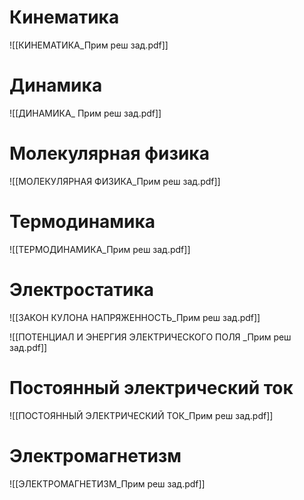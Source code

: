# Кинематика

![[КИНЕМАТИКА_Прим реш зад.pdf]]

# Динамика

![[ДИНАМИКА_ Прим реш зад.pdf]]

# Молекулярная физика

![[МОЛЕКУЛЯРНАЯ ФИЗИКА_Прим реш зад.pdf]]

# Термодинамика

![[ТЕРМОДИНАМИКА_Прим реш зад.pdf]]

# Электростатика

![[ЗАКОН КУЛОНА НАПРЯЖЕННОСТЬ_Прим реш зад.pdf]]

![[ПОТЕНЦИАЛ  И ЭНЕРГИЯ ЭЛЕКТРИЧЕСКОГО ПОЛЯ _Прим реш зад.pdf]]

# Постоянный электрический ток

![[ПОСТОЯННЫЙ ЭЛЕКТРИЧЕСКИЙ ТОК_Прим реш зад.pdf]]

# Электромагнетизм

![[ЭЛЕКТРОМАГНЕТИЗМ_Прим реш зад.pdf]]